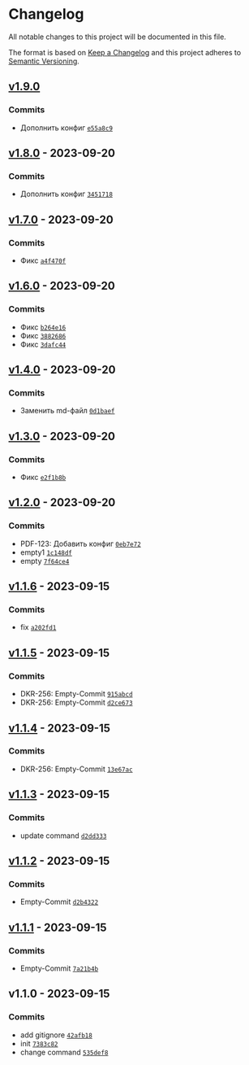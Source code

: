 # Changelog

All notable changes to this project will be documented in this file.

The format is based on [Keep a Changelog](https://keepachangelog.com/en/1.0.0/)
and this project adheres to [Semantic Versioning](https://semver.org/spec/v2.0.0.html).

## [v1.9.0](https://github.com/maxim-berdnikov/auto-changelog-test/compare/v1.8.0...v1.9.0)

### Commits

- Дополнить конфиг [`e55a8c9`](https://github.com/maxim-berdnikov/auto-changelog-test/commit/e55a8c9f39471bbff1bc529d79d6a1f39cc5c322)

## [v1.8.0](https://github.com/maxim-berdnikov/auto-changelog-test/compare/v1.7.0...v1.8.0) - 2023-09-20

### Commits

- Дополнить конфиг [`3451718`](https://github.com/maxim-berdnikov/auto-changelog-test/commit/3451718ccd05da4746ea5b4ed952393cf9c5f42d)

## [v1.7.0](https://github.com/maxim-berdnikov/auto-changelog-test/compare/v1.6.0...v1.7.0) - 2023-09-20

### Commits

- Фикс [`a4f470f`](https://github.com/maxim-berdnikov/auto-changelog-test/commit/a4f470ff0181cc172610e07ec831dd3a421d28dd)

## [v1.6.0](https://github.com/maxim-berdnikov/auto-changelog-test/compare/v1.4.0...v1.6.0) - 2023-09-20

### Commits

- Фикс [`b264e16`](https://github.com/maxim-berdnikov/auto-changelog-test/commit/b264e1650e8061ee1f9a16c18a6bc267ebbcdf11)
- Фикс [`3882686`](https://github.com/maxim-berdnikov/auto-changelog-test/commit/3882686e6c8dd05a6b9f69eb9bdebb49cbe41396)
- Фикс [`3dafc44`](https://github.com/maxim-berdnikov/auto-changelog-test/commit/3dafc4412d47f0cbfad5add29a240a712c0add2a)

## [v1.4.0](https://github.com/maxim-berdnikov/auto-changelog-test/compare/v1.3.0...v1.4.0) - 2023-09-20

### Commits

- Заменить md-файл [`0d1baef`](https://github.com/maxim-berdnikov/auto-changelog-test/commit/0d1baef1d11bb748fa41fa41d20440eb75d0bb58)

## [v1.3.0](https://github.com/maxim-berdnikov/auto-changelog-test/compare/v1.2.0...v1.3.0) - 2023-09-20

### Commits

- Фикс [`e2f1b8b`](https://github.com/maxim-berdnikov/auto-changelog-test/commit/e2f1b8b33fda6a1dc148074a7091e90c3b4d18c2)

## [v1.2.0](https://github.com/maxim-berdnikov/auto-changelog-test/compare/v1.1.6...v1.2.0) - 2023-09-20

### Commits

- PDF-123: Добавить конфиг [`0eb7e72`](https://github.com/maxim-berdnikov/auto-changelog-test/commit/0eb7e7220642d9016928e30a6639a5c431b4cc70)
- empty1 [`1c148df`](https://github.com/maxim-berdnikov/auto-changelog-test/commit/1c148dff6a79f971dc059ba299a448e375b229b2)
- empty [`7f64ce4`](https://github.com/maxim-berdnikov/auto-changelog-test/commit/7f64ce43eb815381247e088261d5b25b7b88d2e3)

## [v1.1.6](https://github.com/maxim-berdnikov/auto-changelog-test/compare/v1.1.5...v1.1.6) - 2023-09-15

### Commits

- fix [`a202fd1`](https://github.com/maxim-berdnikov/auto-changelog-test/commit/a202fd16b842f93a3772dca054b416c74a775296)

## [v1.1.5](https://github.com/maxim-berdnikov/auto-changelog-test/compare/v1.1.4...v1.1.5) - 2023-09-15

### Commits

- DKR-256: Empty-Commit [`915abcd`](https://github.com/maxim-berdnikov/auto-changelog-test/commit/915abcdca1fe3692acfe21a621624ad031d958fb)
- DKR-256: Empty-Commit [`d2ce673`](https://github.com/maxim-berdnikov/auto-changelog-test/commit/d2ce6735de1ff8007a4253e70e6c5d4a9b4b580a)

## [v1.1.4](https://github.com/maxim-berdnikov/auto-changelog-test/compare/v1.1.3...v1.1.4) - 2023-09-15

### Commits

- DKR-256: Empty-Commit [`13e67ac`](https://github.com/maxim-berdnikov/auto-changelog-test/commit/13e67ac2796804d6985f06ab183eeb21e3da6c10)

## [v1.1.3](https://github.com/maxim-berdnikov/auto-changelog-test/compare/v1.1.2...v1.1.3) - 2023-09-15

### Commits

- update command [`d2dd333`](https://github.com/maxim-berdnikov/auto-changelog-test/commit/d2dd333b6acee025e331b70508f83bbfc3d0fddf)

## [v1.1.2](https://github.com/maxim-berdnikov/auto-changelog-test/compare/v1.1.1...v1.1.2) - 2023-09-15

### Commits

- Empty-Commit [`d2b4322`](https://github.com/maxim-berdnikov/auto-changelog-test/commit/d2b43226ca2088cca514cd047171d66a571baceb)

## [v1.1.1](https://github.com/maxim-berdnikov/auto-changelog-test/compare/v1.1.0...v1.1.1) - 2023-09-15

### Commits

- Empty-Commit [`7a21b4b`](https://github.com/maxim-berdnikov/auto-changelog-test/commit/7a21b4b665d795da23ab3607074212664ba431f1)

## v1.1.0 - 2023-09-15

### Commits

- add gitignore [`42afb18`](https://github.com/maxim-berdnikov/auto-changelog-test/commit/42afb18e25893a0a15460738daed438392560ac2)
- init [`7383c82`](https://github.com/maxim-berdnikov/auto-changelog-test/commit/7383c828d9d342c04fef509f40646e10c51e0ef4)
- change command [`535def8`](https://github.com/maxim-berdnikov/auto-changelog-test/commit/535def8999b871ead25da8bb2d4aec81b719d788)
